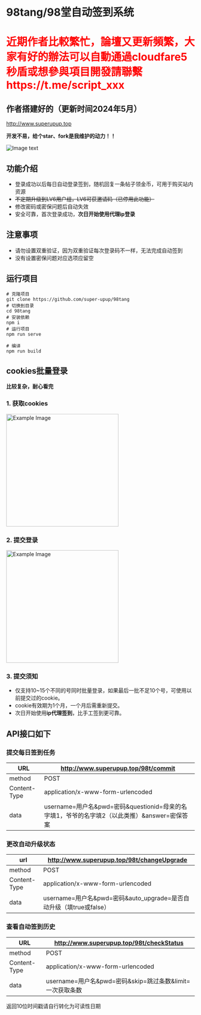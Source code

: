 # 98tang/98堂自动签到系统
# <span style="color:red"> 近期作者比較繁忙，論壇又更新頻繁，大家有好的辦法可以自動通過cloudfare5秒盾或想參與項目開發請聯繫https://t.me/script_xxx </span>


## 作者搭建好的（更新时间2024年5月）
http://www.superupup.top

**开发不易，给个star、fork是我维护的动力！！**

![Image text](https://raw.githubusercontent.com/super-upup/98tang/master/readme/login-history.png)

## 功能介绍

- 登录成功以后每日自动登录签到，随机回复一条帖子领金币，可用于购买站内资源
- ~~不定期升级到LV6用户组，LV6可获邀请码（已停用此功能）~~
- 修改密码或密保问题后自动失效
- 安全可靠，首次登录成功，**次日开始使用代理ip登录**


## 注意事项

- 请勿设置双重验证，因为双重验证每次登录码不一样，无法完成自动签到
- 没有设置密保问题对应选项应留空

## 运行项目
```shell
# 克隆项目
git clone https://github.com/super-upup/98tang
# 切换到目录
cd 98tang
# 安装依赖
npm i
# 运行项目
npm run serve
```

```shell
# 编译
npm run build
```

## cookies批量登录
**比较复杂，耐心看完**
### 1. 获取cookies
<img src="https://github.com/super-upup/98tang/blob/master/readme/cookie_login_step1.png" alt="Example Image" height="300px">

### 2. 提交登录
<img src="https://github.com/super-upup/98tang/blob/master/readme/cookie_login_step2.png" alt="Example Image" height="300px">

### 3. 提交须知
- 仅支持10~15个不同的号同时批量登录，如果最后一批不足10个号，可使用以前提交过的cookie。
- cookie有效期为1个月，一个月后需重新提交。
- 次日开始使用**ip代理签到**，比手工签到更可靠。


## API接口如下

### 提交每日签到任务

| URL          | http://www.superupup.top/98t/commit                                |
| ------------ | ------------------------------------------------------------ |
| method       | POST                                                         |
| Content-Type | application/x-www-form-urlencoded                            |
| data         | username=用户名&pwd=密码&questionid=母亲的名字填1，爷爷的名字填2（以此类推）&answer=密保答案 |

### 更改自动升级状态

| url          | http://www.superupup.top/98t/changeUpgrade                   |
| ------------ | ------------------------------------------------------------ |
| method       | POST                                                         |
| Content-Type | application/x-www-form-urlencoded                            |
| data         | username=用户名&pwd=密码&auto_upgrade=是否自动升级（填true或false） |

### 查看自动签到历史

| URL          | http://www.superupup.top/98t/checkStatus                          |
| ------------ | ----------------------------------------------------------- |
| method       | POST                                                        |
| Content-Type | application/x-www-form-urlencoded                           |
| data         | username=用户名&pwd=密码&skip=跳过条数&limit=一次获取条数 |

返回10位时间戳请自行转化为可读性日期

